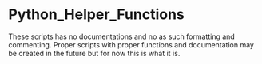 # Python_Helper_Functions

These scripts has no documentations and no as such formatting and commenting. Proper scripts with proper functions and documentation may be created in the future but for now this is what it is.
